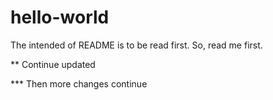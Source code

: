 # hello-world
The intended of README is to be read first. So, read me first.

** Continue updated

*** Then more changes continue
